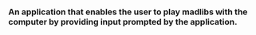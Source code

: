 ### An application that enables the user to play madlibs with the computer by providing input prompted by the application.